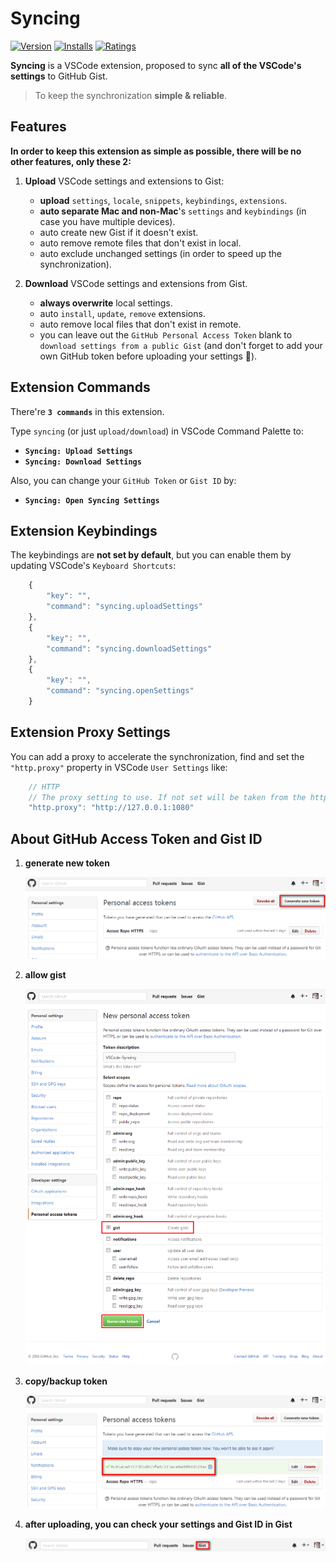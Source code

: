 # Syncing

[![Version](http://vsmarketplacebadge.apphb.com/version/nonoroazoro.syncing.svg)](https://marketplace.visualstudio.com/items?itemName=nonoroazoro.syncing)
[![Installs](http://vsmarketplacebadge.apphb.com/installs/nonoroazoro.syncing.svg)](https://marketplace.visualstudio.com/items?itemName=nonoroazoro.syncing)
[![Ratings](https://vsmarketplacebadge.apphb.com/rating/nonoroazoro.syncing.svg)](https://vsmarketplacebadge.apphb.com/rating/nonoroazoro.syncing.svg)

**Syncing** is a VSCode extension, proposed to sync **all of the VSCode's settings** to GitHub Gist.

> To keep the synchronization **simple & reliable**.


## Features

**In order to keep this extension as simple as possible, there will be no other features, only these 2:**

1. **Upload** VSCode settings and extensions to Gist:

    * **upload** `settings`, `locale`, `snippets`, `keybindings`, `extensions`.
    * **auto separate Mac and non-Mac**'s `settings` and `keybindings` (in case you have multiple devices).
    * auto create new Gist if it doesn't exist.
    * auto remove remote files that don't exist in local.
    * auto exclude unchanged settings (in order to speed up the synchronization).

1. **Download** VSCode settings and extensions from Gist.

    * **always overwrite** local settings.
    * auto `install`, `update`, `remove` extensions.
    * auto remove local files that don't exist in remote.
    * you can leave out the `GitHub Personal Access Token` blank to `download settings from a public Gist` (and don't forget to add your own GitHub token before uploading your settings :grimacing:).


## Extension Commands

There're **`3 commands`** in this extension.

Type `syncing` (or just `upload/download`) in VSCode Command Palette to:

* **`Syncing: Upload Settings`**
* **`Syncing: Download Settings`**

Also, you can change your `GitHub Token` or `Gist ID` by:

* **`Syncing: Open Syncing Settings`**


## Extension Keybindings

The keybindings are **not set by default**, but you can enable them by updating VSCode's `Keyboard Shortcuts`:

```javascript
    {
        "key": "",
        "command": "syncing.uploadSettings"
    },
    {
        "key": "",
        "command": "syncing.downloadSettings"
    },
    {
        "key": "",
        "command": "syncing.openSettings"
    }
```


## Extension Proxy Settings

You can add a proxy to accelerate the synchronization, find and set the `"http.proxy"` property in VSCode `User Settings` like:

```javascript
    // HTTP
    // The proxy setting to use. If not set will be taken from the http_proxy and https_proxy environment variables
    "http.proxy": "http://127.0.0.1:1080"
```


## About GitHub Access Token and Gist ID

1. **generate new token**

    ![generate new token](./docs/1.png?raw=true "generate new token")

1. **allow gist**

    ![allow gist](./docs/2.png?raw=true "allow gist")

1. **copy/backup token**

    ![copy/backup token](./docs/3.png?raw=true "copy/backup token")

1. **after uploading, you can check your settings and Gist ID in Gist**

    ![gist](./docs/4.png?raw=true "gist")
